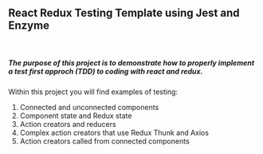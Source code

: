

<h2>React Redux Testing Template using Jest and Enzyme</h2>
<br/>
<h5>The purpose of this project is to demonstrate how to properly implement a test first approch (TDD) to coding with react and redux.</h5>

Within this project you will find examples of testing:
<ol>
  <li>Connected and unconnected components</li>
<li>Component state and Redux state</li>
<li>Action creators and reducers</li>
<li>Complex action creators that use Redux Thunk and Axios</li>
<li>Action creators called from connected components</li>
  </ol>
